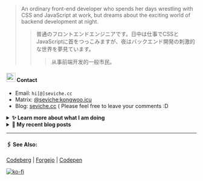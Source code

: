 
> An ordinary front-end developer who spends her days wrestling with CSS and JavaScript at work, but dreams about the exciting world of backend development at night.
>> 	普通のフロントエンドエンジニアです。日中は仕事でCSSとJavaScriptに首をつっこみますが、夜はバックエンド開発の刺激的な世界を夢見ています。
>>>	从事前端开发的一般市民。

####  <img src="https://cdn.discordapp.com/emojis/491270848032800768.png?size=128" style="width:24px;"> Contact  

- Email: `hi[@]seviche.cc`
- Matrix: [@seviche:kongwoo.icu](https://matrix.to/#/@seviche:kongwoo.icu)
- Blog: [seviche.cc](https://seviche.cc) 
  ( Please feel free to leave your comments :D 


<details>
  <summary><b> ✨ Learn more about what I am doing</b>
  </summary>


  
#### 👷 What I'm currently working on

- [importantimport/zeitdose](https://github.com/importantimport/zeitdose) -  (3 days ago)
- [runyutech/rainyun-doc](https://github.com/runyutech/rainyun-doc) - 📚 雨云百科的源码，欢迎发起PR，一起来编写吧！ (6 days ago)
- [Sevichecc/raycast-mastodon-extension](https://github.com/Sevichecc/raycast-mastodon-extension) - Raycast Extension for Mastodon (1 month ago)
- [evroon/bracket](https://github.com/evroon/bracket) - Selfhosted tournament system with web interface (1 month ago)
- [Sevichecc/miniflux-injector](https://github.com/Sevichecc/miniflux-injector) - Injects Miniflux search results into search engine pages such as  Google, DuckDuckGo, SearXNG and Brave Search. (1 month ago)
  <br>
#### 🌱 My latest projects

- [Sevichecc/unfold](https://github.com/Sevichecc/unfold) - 
- [Sevichecc/devSite](https://github.com/Sevichecc/devSite) - 
- [Sevichecc/raycast-anki-extension](https://github.com/Sevichecc/raycast-anki-extension) - 
- [Sevichecc/Lisp-interpreter-in-TS](https://github.com/Sevichecc/Lisp-interpreter-in-TS) - 
- [Sevichecc/miniflux-injector](https://github.com/Sevichecc/miniflux-injector) - Injects Miniflux search results into search engine pages such as  Google, DuckDuckGo, SearXNG and Brave Search.
  

#### 🔨 My recent Pull Requests


- [Create pull.yml](https://github.com/importantimport/zeitdose/pull/1) on [importantimport/zeitdose](https://github.com/importantimport/zeitdose) (1 month ago)
- [Update zh-CN&#39;s translation #529](https://github.com/evroon/bracket/pull/532) on [evroon/bracket](https://github.com/evroon/bracket) (1 month ago)
- [Fix typo](https://github.com/primefaces/primevue/pull/5029) on [primefaces/primevue](https://github.com/primefaces/primevue) (3 months ago)
- [Update mastodon extension](https://github.com/raycast/extensions/pull/9936) on [raycast/extensions](https://github.com/raycast/extensions) (3 months ago)
- [Add i18n support and  translation for zh-CN](https://github.com/evroon/bracket/pull/394) on [evroon/bracket](https://github.com/evroon/bracket) (4 months ago)


#### 🔭 Latest releases I've contributed to


- [nuxt/ui](https://github.com/nuxt/ui) ([v2.15.2](https://github.com/nuxt/ui/releases/tag/v2.15.2), 6 days ago) - A UI Library for Modern Web Apps, powered by Vue &amp; Tailwind CSS.
- [tabler/tabler-icons](https://github.com/tabler/tabler-icons) ([v3.2.0](https://github.com/tabler/tabler-icons/releases/tag/v3.2.0), 1 week ago) - A set of over 5200 free MIT-licensed high-quality SVG icons for you to use in your web projects.
- [simple-icons/simple-icons](https://github.com/simple-icons/simple-icons) ([11.12.0](https://github.com/simple-icons/simple-icons/releases/tag/11.12.0), 1 week ago) - SVG icons for popular brands
- [primefaces/primevue](https://github.com/primefaces/primevue) ([3.51.0](https://github.com/primefaces/primevue/releases/tag/3.51.0), 2 weeks ago) - Next Generation Vue UI Component Library
- [BDX-town/Akkoma](https://github.com/BDX-town/Akkoma) ([2024-04-01](https://github.com/BDX-town/Akkoma/releases/tag/2024-04-01), 2 weeks ago) - Code source de l&#39;instance Pleroma a portée locale https://bdx.town
  
#### 📓 Gists I wrote
  

- [nord light theme for Rime](https://gist.github.com/ae49279fbc12b633697e05fd832559e9) (1 year ago)
- [](https://gist.github.com/8bb1c560d5ac7bf3d73176a6e059e7fb) (1 year ago)
- [rss&#43; &amp; miniflux](https://gist.github.com/f5608c4ad52e71d98f6fcf74110369df) (2 years ago)
- [fork from https://github.com/ronilaukkarinen/miniflux-theme-midnight/blob/master/style.css](https://gist.github.com/dd534c114a23bb410baeab3287f134e8) (2 years ago)
- [](https://gist.github.com/6fe4eeed295c832111fd7fbedc58cc05) (2 years ago)
</details>


<details>
  <summary><b> 📜 My recent blog posts</b></summary>
  <br/>


- [我在看什么 · 2023年9月~2024年2月](https://seviche.cc/2024-02-23-reading) (1 month ago)
- [直率](https://seviche.cc/2024-01-22-not-funny) (2 months ago)
- [2023 - 命题作文](https://seviche.cc/2024-01-20-2023) (2 months ago)
- [远程工作相关链接](https://seviche.cc/2023-10-02-remote-work) (6 months ago)
- [Akkoma / Pleroma 的媒体相关配置](https://seviche.cc/2023-09-10-akkoma-media) (7 months ago)
</details>


---

####  🖇️ See Also:
[Codeberg](https://codeberg.org/Sevichecc) | [Forgejo](https://git.kongwoo.icu/seviche) | [Codepen](https://codepen.io/sevichee)

[![ko-fi](https://ko-fi.com/img/githubbutton_sm.svg)](https://ko-fi.com/R6R8LXC9O)
